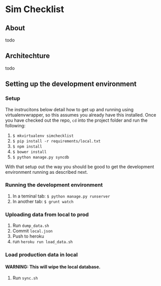 # Sim Checklist

## About

todo

## Architechture

todo

## Setting up the development environment

### Setup

The instrucitons below detail how to get up and running using virtualenvwrapper, so this assumes you already have this installed. Once you have checked out the repo, `cd` into the project folder and run the following:

1. `$ mkvirtualenv simchecklist`
2. `$ pip install -r requirements/local.txt`
3. `$ npm install`
4. `$ bower install`
5. `$ python manage.py syncdb`

With that setup out the way you should be good to get the development environment running as described next.

### Running the development environment

1. In a teminal tab: `$ python manage.py runserver`
2. In another tab: `$ grunt watch`

### Uploading data from local to prod

1. Run `dump_data.sh`
2. Commit `local.json`
3. Push to heroku
4. run `heroku run load_data.sh`

### Load production data in local 

#### WARNING: This will wipe the local database.

1. Run `sync.sh`
